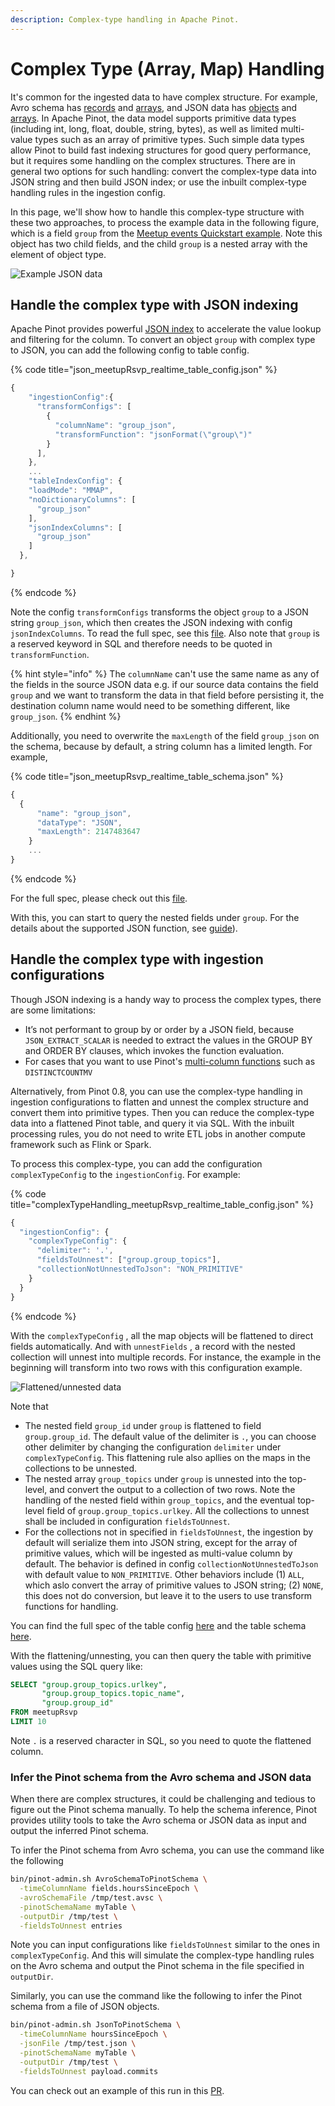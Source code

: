 ```yaml
---
description: Complex-type handling in Apache Pinot.
---
```


# Complex Type (Array, Map) Handling

It's common for the ingested data to have complex structure. For example, Avro schema has [records](https://avro.apache.org/docs/current/spec.html#schema\_record) and [arrays](https://avro.apache.org/docs/current/spec.html#Arrays), and JSON data has [objects](https://json-schema.org/understanding-json-schema/reference/object.html) and [arrays](https://json-schema.org/understanding-json-schema/reference/array.html). In Apache Pinot, the data model supports primitive data types (including int, long, float, double, string, bytes), as well as limited multi-value types such as an array of primitive types. Such simple data types allow Pinot to build fast indexing structures for good query performance, but it requires some handling on the complex structures. There are in general two options for such handling: convert the complex-type data into JSON string and then build JSON index; or use the inbuilt complex-type handling rules in the ingestion config.

In this page, we'll show how to handle this complex-type structure with these two approaches, to process the example data in the following figure, which is a field `group` from the [Meetup events Quickstart example](https://github.com/apache/pinot/tree/master/pinot-tools/src/main/resources/examples/stream/meetupRsvp). Note this object has two child fields, and the child `group` is a nested array with the element of object type.

![Example JSON data](../../.gitbook/assets/complex-type-example-data.png)

## Handle the complex type with JSON indexing

Apache Pinot provides powerful [JSON index](../indexing/json-index.md) to accelerate the value lookup and filtering for the column. To convert an object `group` with complex type to JSON, you can add the following config to table config.

{% code title="json_meetupRsvp_realtime_table_config.json" %}
```javascript
{
    "ingestionConfig":{
      "transformConfigs": [
        {
          "columnName": "group_json",
          "transformFunction": "jsonFormat(\"group\")"
        }
      ],
    },
    ...
    "tableIndexConfig": {
    "loadMode": "MMAP",
    "noDictionaryColumns": [
      "group_json"
    ],
    "jsonIndexColumns": [
      "group_json"
    ]
  },

}
```
{% endcode %}

Note the config `transformConfigs` transforms the object `group` to a JSON string `group_json`, which then creates the JSON indexing with config `jsonIndexColumns`. To read the full spec, see this [file](https://github.com/apache/pinot/blob/master/pinot-tools/src/main/resources/examples/stream/meetupRsvp/json\_meetupRsvp\_realtime\_table\_config.json). Also note that `group` is a reserved keyword in SQL and therefore needs to be quoted in `transformFunction`.

{% hint style="info" %}
The `columnName` can't use the same name as any of the fields in the source JSON data e.g. if our source data contains the field `group` and we want to transform the data in that field before persisting it, the destination column name would need to be something different, like `group_json`.
{% endhint %}

Additionally, you need to overwrite the `maxLength` of the field `group_json` on the schema, because by default, a string column has a limited length. For example,

{% code title="json_meetupRsvp_realtime_table_schema.json" %}
```javascript
{
  {
      "name": "group_json",
      "dataType": "JSON",
      "maxLength": 2147483647
    }
    ...
}
```
{% endcode %}

For the full spec, please check out this [file](https://github.com/apache/pinot/blob/master/pinot-tools/src/main/resources/examples/stream/meetupRsvp/json\_meetupRsvp\_schema.json).

With this, you can start to query the nested fields under `group`. For the details about the supported JSON function, see [guide](../indexing/json-index.md)).

## Handle the complex type with ingestion configurations

Though JSON indexing is a handy way to process the complex types, there are some limitations:

* It’s not performant to group by or order by a JSON field, because `JSON_EXTRACT_SCALAR` is needed to extract the values in the GROUP BY and ORDER BY clauses, which invokes the function evaluation.
* For cases that you want to use Pinot's [multi-column functions](https://docs.pinot.apache.org/users/user-guide-query/supported-aggregations#multi-value-column-functions) such as `DISTINCTCOUNTMV`

Alternatively, from Pinot 0.8, you can use the complex-type handling in ingestion configurations to flatten and unnest the complex structure and convert them into primitive types. Then you can reduce the complex-type data into a flattened Pinot table, and query it via SQL. With the inbuilt processing rules, you do not need to write ETL jobs in another compute framework such as Flink or Spark.

To process this complex-type, you can add the configuration `complexTypeConfig` to the `ingestionConfig`. For example:

{% code title="complexTypeHandling_meetupRsvp_realtime_table_config.json" %}
```javascript
{
  "ingestionConfig": {    
    "complexTypeConfig": {
      "delimiter": '.',
      "fieldsToUnnest": ["group.group_topics"],
      "collectionNotUnnestedToJson": "NON_PRIMITIVE"
    }
  }
}
```
{% endcode %}

With the `complexTypeConfig` , all the map objects will be flattened to direct fields automatically. And with `unnestFields` , a record with the nested collection will unnest into multiple records. For instance, the example in the beginning will transform into two rows with this configuration example.

![Flattened/unnested data](../../.gitbook/assets/complex-type-flattened.png)

Note that

* The nested field `group_id` under `group` is flattened to field `group.group_id`. The default value of the delimiter is `.`, you can choose other delimiter by changing the configuration `delimiter` under `complexTypeConfig`. This flattening rule also apllies on the maps in the collections to be unnested.
* The nested array `group_topics` under `group` is unnested into the top-level, and convert the output to a collection of two rows. Note the handling of the nested field within `group_topics`, and the eventual top-level field of `group.group_topics.urlkey`. All the collections to unnest shall be included in configuration `fieldsToUnnest`.
* For the collections not in specified in `fieldsToUnnest`,  the ingestion by default will serialize them into JSON string, except for the array of primitive values, which will be ingested as multi-value column by default. The behavior is defined in config `collectionNotUnnestedToJson` with default value to `NON_PRIMITIVE`. Other behaviors include (1) `ALL`, which aslo convert the array of primitive values to JSON string; (2) `NONE`, this does not do conversion, but leave it to the users to use transform functions for handling.

You can find the full spec of the table config [here](https://github.com/apache/pinot/blob/master/pinot-tools/src/main/resources/examples/stream/meetupRsvp/complexTypeHandling\_meetupRsvp\_realtime\_table\_config.json) and the table schema [here](https://github.com/apache/pinot/blob/master/pinot-tools/src/main/resources/examples/stream/meetupRsvp/complexTypeHandling\_meetupRsvp\_schema.json).

With the flattening/unnesting, you can then query the table with primitive values using the SQL query like:

```sql
SELECT "group.group_topics.urlkey", 
       "group.group_topics.topic_name", 
       "group.group_id" 
FROM meetupRsvp
LIMIT 10
```

Note `.` is a reserved character in SQL, so you need to quote the flattened column.

### Infer the Pinot schema from the Avro schema and JSON data

When there are complex structures, it could be challenging and tedious to figure out the Pinot schema manually. To help the schema inference, Pinot provides utility tools to take the Avro schema or JSON data as input and output the inferred Pinot schema.

To infer the Pinot schema from Avro schema, you can use the command like the following

```bash
bin/pinot-admin.sh AvroSchemaToPinotSchema \
  -timeColumnName fields.hoursSinceEpoch \
  -avroSchemaFile /tmp/test.avsc \
  -pinotSchemaName myTable \
  -outputDir /tmp/test \
  -fieldsToUnnest entries
```

Note you can input configurations like `fieldsToUnnest` similar to the ones in `complexTypeConfig`. And this will simulate the complex-type handling rules on the Avro schema and output the Pinot schema in the file specified in `outputDir`.

Similarly, you can use the command like the following to infer the Pinot schema from a file of JSON objects.

```bash
bin/pinot-admin.sh JsonToPinotSchema \
  -timeColumnName hoursSinceEpoch \
  -jsonFile /tmp/test.json \
  -pinotSchemaName myTable \
  -outputDir /tmp/test \
  -fieldsToUnnest payload.commits
```

You can check out an example of this run in this [PR](https://github.com/apache/pinot/pull/6930).
